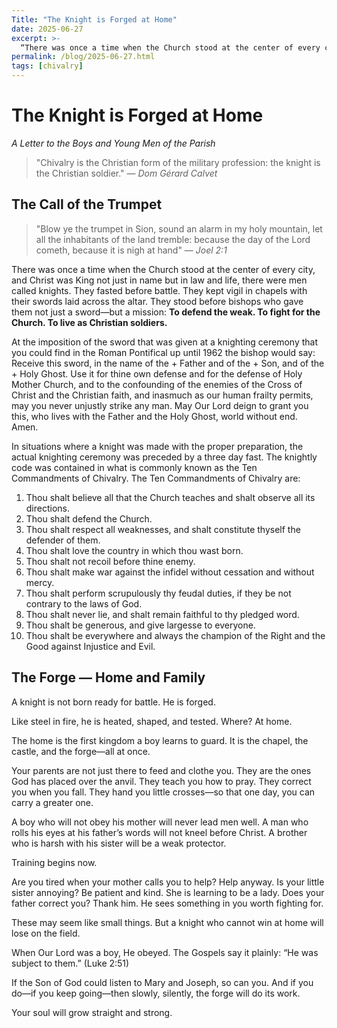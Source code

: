 ```yaml
---
Title: "The Knight is Forged at Home"
date: 2025-06-27
excerpt: >-
  “There was once a time when the Church stood at the center of every city, and Christ was King not just in name but in law and life, there were men called knights. They fasted before battle. They kept vigil in chapels with their swords laid across the altar. They stood before bishops who gave them not just a sword—but a mission: **To defend the weak. To fight for the Church. To live as Christian soldiers.** …”
permalink: /blog/2025-06-27.html
tags: [chivalry]
---
```


# The Knight is Forged at Home
*A Letter to the Boys and Young Men of the Parish*

> "Chivalry is the Christian form of the military profession: the knight is the Christian soldier."
> — *Dom Gérard Calvet*

## The Call of the Trumpet

> "Blow ye the trumpet in Sion, sound an alarm in my holy mountain, let all the inhabitants of the land tremble: because the day of the Lord cometh, because it is nigh at hand"
> — *Joel 2:1*

There was once a time when the Church stood at the center of every city, and Christ was King not just in name but in law and life, there were men called knights. They fasted before battle. They kept vigil in chapels with their swords laid across the altar. They stood before bishops who gave them not just a sword—but a mission: **To defend the weak. To fight for the Church. To live as Christian soldiers.**

At the imposition of the sword that was given at a knighting ceremony that you could find in the Roman Pontifical up until 1962 the bishop would say: Receive this sword, in the name of the + Father and of the + Son, and of the + Holy Ghost. Use it for thine own defense and for the defense of Holy Mother Church, and to the confounding of the enemies of the Cross of Christ and the Christian faith, and inasmuch as our human frailty permits, may you never unjustly strike any man. May Our Lord deign to grant you this, who lives with the Father and the Holy Ghost, world without end. Amen.

In situations where a knight was made with the proper preparation, the actual knighting ceremony was preceded by a three day fast. The knightly code was contained in what is commonly known as the Ten Commandments of Chivalry. The Ten Commandments of Chivalry are:  

1. Thou shalt believe all that the Church teaches and shalt observe all its directions.  
1. Thou shalt defend the Church.
1. Thou shalt respect all weaknesses, and shalt constitute thyself the defender of them.  
1. Thou shalt love the country in which thou wast born.  
1. Thou shalt not recoil before thine enemy.  
1. Thou shalt make war against the infidel without cessation and without mercy.  
1. Thou shalt perform scrupulously thy feudal duties, if they be not contrary to the laws of God.  
1. Thou shalt never lie, and shalt remain faithful to thy pledged word.  
1. Thou shalt be generous, and give largesse to everyone.  
1. Thou shalt be everywhere and always the champion of the Right and the Good against Injustice and Evil.

## The Forge — Home and Family

A knight is not born ready for battle.
He is forged.

Like steel in fire, he is heated, shaped, and tested.
Where? At home.

The home is the first kingdom a boy learns to guard.
It is the chapel, the castle, and the forge—all at once.

Your parents are not just there to feed and clothe you.
They are the ones God has placed over the anvil.
They teach you how to pray.
They correct you when you fall.
They hand you little crosses—so that one day, you can carry a greater one.

A boy who will not obey his mother will never lead men well.
A man who rolls his eyes at his father’s words will not kneel before Christ.
A brother who is harsh with his sister will be a weak protector.

Training begins now.

Are you tired when your mother calls you to help? Help anyway.
Is your little sister annoying? Be patient and kind. She is learning to be a lady.
Does your father correct you? Thank him. He sees something in you worth fighting for.

These may seem like small things.
But a knight who cannot win at home will lose on the field.

When Our Lord was a boy, He obeyed.
The Gospels say it plainly: “He was subject to them.” (Luke 2:51)

If the Son of God could listen to Mary and Joseph, so can you.
And if you do—if you keep going—then slowly, silently, the forge will do its work.

Your soul will grow straight and strong.
